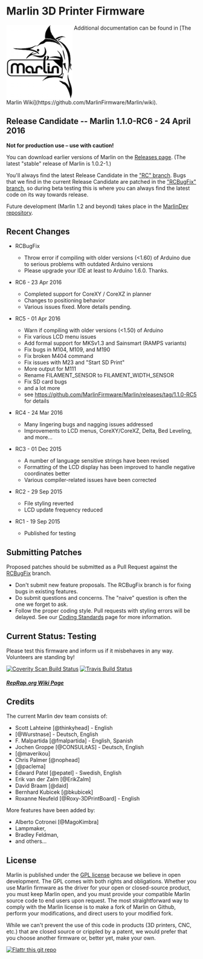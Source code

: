 # Marlin 3D Printer Firmware
<img align="top" width=175 src="Documentation/Logo/Marlin%20Logo%20GitHub.png" />
 Additional documentation can be found in [The Marlin Wiki](https://github.com/MarlinFirmware/Marlin/wiki).

## Release Candidate -- Marlin 1.1.0-RC6 - 24 April 2016

__Not for production use – use with caution!__

You can download earlier versions of Marlin on the [Releases page](https://github.com/MarlinFirmware/Marlin/releases). (The latest "stable" release of Marlin is 1.0.2-1.)

You'll always find the latest Release Candidate in the ["RC" branch](https://github.com/MarlinFirmware/Marlin/tree/RC). Bugs that we find in the current Release Candidate are patched in the ["RCBugFix" branch](https://github.com/MarlinFirmware/Marlin/tree/RC), so during beta testing this is where you can always find the latest code on its way towards release.

Future development (Marlin 1.2 and beyond) takes place in the [MarlinDev repository](https://github.com/MarlinFirmware/MarlinDev/).

## Recent Changes
- RCBugFix
  - Throw error if compiling with older versions (<1.60) of Arduino due to serious problems with outdated Arduino versions
  - Please upgrade your IDE at least to Arduino 1.6.0. Thanks.

- RC6 - 23 Apr 2016
  - Completed support for CoreXY / CoreXZ in planner
  - Changes to positioning behavior
  - Various issues fixed. More details pending.

- RC5 - 01 Apr 2016
  - Warn if compiling with older versions (<1.50) of Arduino
  - Fix various LCD menu issues
  - Add formal support for MKSv1.3 and Sainsmart (RAMPS variants)
  - Fix bugs in M104, M109, and M190
  - Fix broken M404 command
  - Fix issues with M23 and "Start SD Print"
  - More output for M111
  - Rename FILAMENT_SENSOR to FILAMENT_WIDTH_SENSOR
  - Fix SD card bugs
  - and a lot more
  - see https://github.com/MarlinFirmware/Marlin/releases/tag/1.1.0-RC5 for details

- RC4 - 24 Mar 2016
  - Many lingering bugs and nagging issues addressed
  - Improvements to LCD menus, CoreXY/CoreXZ, Delta, Bed Leveling, and more…

- RC3 - 01 Dec 2015
  - A number of language sensitive strings have been revised
  - Formatting of the LCD display has been improved to handle negative coordinates better
  - Various compiler-related issues have been corrected

- RC2 - 29 Sep 2015
  - File styling reverted
  - LCD update frequency reduced

- RC1 - 19 Sep 2015
  - Published for testing

## Submitting Patches
Proposed patches should be submitted as a Pull Request against the [RCBugFix](https://github.com/MarlinFirmware/Marlin/tree/RCBugFix) branch.

- Don't submit new feature proposals. The RCBugFix branch is for fixing bugs in existing features.
- Do submit questions and concerns. The "naive" question is often the one we forget to ask.
- Follow the proper coding style. Pull requests with styling errors will be delayed. See our [Coding Standards](https://github.com/MarlinFirmware/Marlin/wiki/DNE-Coding-Standards) page for more information.

## Current Status: Testing

Please test this firmware and inform us if it misbehaves in any way. Volunteers are standing by!

[![Coverity Scan Build Status](https://scan.coverity.com/projects/2224/badge.svg)](https://scan.coverity.com/projects/2224)
[![Travis Build Status](https://travis-ci.org/MarlinFirmware/MarlinDev.svg)](https://travis-ci.org/MarlinFirmware/MarlinDev)

##### [RepRap.org Wiki Page](http://reprap.org/wiki/Marlin)

## Credits

The current Marlin dev team consists of:

 - Scott Lahteine [@thinkyhead] - English
 - [@Wurstnase] - Deutsch, English
 - F. Malpartida [@fmalpartida] - English, Spanish
 - Jochen Groppe [@CONSULitAS] - Deutsch, English
 - [@maverikou]
 - Chris Palmer [@nophead]
 - [@paclema]
 - Edward Patel [@epatel] - Swedish, English
 - Erik van der Zalm [@ErikZalm]
 - David Braam [@daid]
 - Bernhard Kubicek [@bkubicek]
 - Roxanne Neufeld [@Roxy-3DPrintBoard] - English

More features have been added by:
  - Alberto Cotronei [@MagoKimbra]
  - Lampmaker,
  - Bradley Feldman,
  - and others...

## License

Marlin is published under the [GPL license](/LICENSE) because we believe in open development. The GPL comes with both rights and obligations. Whether you use Marlin firmware as the driver for your open or closed-source product, you must keep Marlin open, and you must provide your compatible Marlin source code to end users upon request. The most straightforward way to comply with the Marlin license is to make a fork of Marlin on Github, perform your modifications, and direct users to your modified fork.

While we can't prevent the use of this code in products (3D printers, CNC, etc.) that are closed source or crippled by a patent, we would prefer that you choose another firmware or, better yet, make your own.

[![Flattr this git repo](http://api.flattr.com/button/flattr-badge-large.png)](https://flattr.com/submit/auto?user_id=ErikZalm&url=https://github.com/MarlinFirmware/Marlin&title=Marlin&language=&tags=github&category=software)